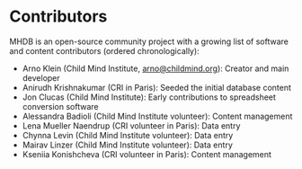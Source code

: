 # Contributors

MHDB is an open-source community project with a growing list of software and content contributors
(ordered chronologically):
  	  	 
  - Arno Klein (Child Mind Institute, arno@childmind.org): Creator and main developer
  - Anirudh Krishnakumar (CRI in Paris): Seeded the initial database content
  - Jon Clucas (Child Mind Institute): Early contributions to spreadsheet conversion software
  - Alessandra Badioli (Child Mind Institute volunteer): Content management
  - Lena Mueller Naendrup (CRI volunteer in Paris): Data entry
  - Chynna Levin (Child Mind Institute volunteer): Data entry
  - Mairav Linzer (Child Mind Institute volunteer): Data entry
  - Kseniia Konishcheva (CRI volunteer in Paris): Content management
